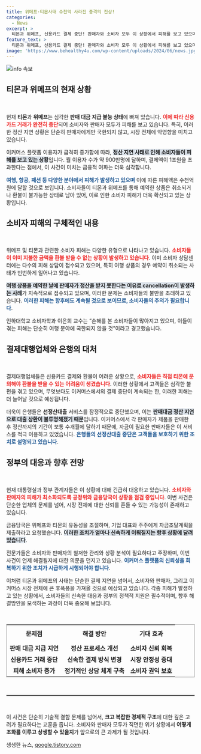 ```yaml
---
title: 위메프·티몬사태 수천억 사라진 충격의 진상!
categories:
  - News
excerpt: >
  티몬과 위메프, 신용카드 결제 중단! 판매자와 소비자 모두 이 상황에서 피해를 보고 있으며, 수천억원의 손실이 예상됩니다. 이커머스 정산 지연으로 인해 소비자 상담이 폭주하고 있으며, 긴급한 대응이 필요한 상황입니다.
feature_text: >
  티몬과 위메프, 신용카드 결제 중단! 판매자와 소비자 모두 이 상황에서 피해를 보고 있으며, 수천억원의 손실이 예상됩니다. 이커머스 정산 지연으로 인해 소비자 상담이 폭주하고 있으며, 긴급한 대응이 필요한 상황입니다.
image: 'https://www.behealthy4u.com/wp-content/uploads/2024/06/news.jpg'
---
```


<p><img src="https://www.behealthy4u.com/wp-content/uploads/2024/06/news.jpg" alt="info 속보" /></p>

<h2 data-ke-size="size26">티몬과 위메프의 현재 상황</h2>

<p data-ke-size="size16">&nbsp;</p>

<p>현재 <strong>티몬</strong>과 <strong>위메프</strong>는 심각한 <strong>판매 대금 지급 불능 상태</strong>에 빠져 있습니다. <b><span style="color: #ee2323;">이에 따라 신용카드 거래가 완전히 중단</span></b>되어 소비자와 판매자 모두가 피해를 보고 있습니다. 특히, 이러한 정산 지연 상황은 단순히 판매자에게만 국한되지 않고, 시장 전체에 악영향을 미치고 있습니다. </p>

<p>이커머스 플랫폼 이용자가 급격히 증가함에 따라, <b><span style="background-color: #21538527;">정산 지연 사태로 인해 소비자들이 피해를 보고 있는 상황</span></b>입니다. 월 이용자 수가 약 900만명에 달하며, 결제액이 1조원을 초과한다는 점에서, 이 사건이 미치는 금융적 여파는 더욱 심각합니다. </p>

<p><b><span style="color: #1a5490;">여행, 항공, 패션 등 다양한 분야에서 피해가 발생하고 있으며</span></b> 이에 따른 피해액은 수천억원에 달할 것으로 보입니다. 소비자들이 티몬과 위메프를 통해 예약한 상품은 취소되거나 환불이 불가능한 상태로 남아 있어, 이로 인한 소비자 피해가 더욱 확산되고 있는 상황입니다.</p>

<h2 data-ke-size="size26">소비자 피해의 구체적인 내용</h2>

<p data-ke-size="size16">&nbsp;</p>

<p>위메프 및 티몬과 관련한 소비자 피해는 다양한 유형으로 나타나고 있습니다. <b><span style="color: #ee2323;">소비자들이 이미 지불한 금액을 환불 받을 수 없는 상황이 발생하고 있습니다</span></b>. 이미 소비자 상담센터에는 다수의 피해 상담이 접수되고 있으며, 특히 여행 상품의 경우 예약이 취소되는 사태가 빈번하게 일어나고 있습니다.</p>

<p><b><span style="background-color: #21538527;">여행 상품을 예약한 날에 판매자가 정산을 받지 못한다는 이유로 cancellation이 발생하는 사례</span></b>가 지속적으로 접수되고 있으며, 이러한 문제는 소비자들의 불만을 초래하고 있습니다. <b><span style="color: #1a5490;">이러한 피해는 향후에도 계속될 것으로 보이므로, 소비자들의 주의가 필요합니다</span></b>. </p>

<p>인하대학교 소비자학과 이은희 교수는 “손해를 본 소비자들이 많아지고 있으며, 이들이 겪는 피해는 단순히 여행 분야에 국한되지 않을 것”이라고 경고했습니다. </p>

<h2 data-ke-size="size26">결제대행업체와 은행의 대처</h2>

<p data-ke-size="size16">&nbsp;</p>

<p>결제대행업체들은 신용카드 결제와 환불이 어려운 상황으로, <b><span style="color: #ee2323;">소비자들은 직접 티몬에 문의해야 환불을 받을 수 있는 어려움이 생겼습니다</span></b>. 이러한 상황에서 고객들은 심각한 불편을 겪고 있으며, 무엇보다도 이커머스에서의 결제 중단이 계속되는 한, 이러한 피해는 더 늘어날 것으로 예상됩니다.</p>

<p>더욱이 은행들은 <strong>선정산대출</strong> 서비스를 잠정적으로 중단했으며, 이는 <b><span style="background-color: #21538527;">판매대금 정산 지연으로 대출 상환이 불투명해졌기 때문</span></b>입니다. 이커머스에서 각 판매자가 제품을 판매한 후 정산까지의 기간이 보통 수개월에 달하기 때문에, 자금이 필요한 판매자들은 이 서비스를 적극 이용하고 있었습니다. <b><span style="color: #1a5490;">은행들의 선정산대출 중단은 고객들을 보호하기 위한 조치로 설명되고 있습니다</span></b>. </p>

<h2 data-ke-size="size26">정부의 대응과 향후 전망</h2>

<p data-ke-size="size16">&nbsp;</p>

<p>현재 대통령실과 정부 관계자들은 이 상황에 대해 긴급히 대응하고 있습니다. <b><span style="color: #ee2323;">소비자와 판매자의 피해가 최소화되도록 공정위와 금융당국이 상황을 점검 중입니다</span></b>. 이번 사건은 단순한 업체의 문제를 넘어, 시장 전체에 대한 신뢰를 흔들 수 있는 가능성이 존재하고 있습니다.</p>

<p>금융당국은 위메프와 티몬의 유동성을 조절하며, 기업 대표와 주주에게 자금조달계획을 제출하라고 요청했습니다. <b><span style="background-color: #21538527;">이러한 조치가 얼마나 신속하게 이뤄질지는 향후 상황에 달려 있습니다</span></b>. </p>

<p>전문가들은 소비자와 판매자의 철저한 관리와 상황 분석이 필요하다고 주장하며, 이번 사건이 언제 해결될지에 대한 의문을 던지고 있습니다. <b><span style="color: #1a5490;">이커머스 플랫폼의 신뢰성을 회복하기 위한 조치가 시급하게 시행되어야 합니다</span></b>. </p>

<p>이처럼 티몬과 위메프의 사태는 단순한 결제 지연을 넘어서, 소비자와 판매자, 그리고 이커머스 시장 전체에 큰 후폭풍을 가져올 것으로 예상되고 있습니다. 각종 피해가 발생하고 있는 상황에서, 소비자들의 신속한 대응과 정부의 정책적 지원은 필수적이며, 향후 해결방안을 모색하는 과정이 더욱 중요해 보입니다. </p>

<p data-ke-size="size16">&nbsp;</p>

<table style="width: 100%; border-collapse: collapse; border: 1px solid #999;">
<tr>
<td style="text-align: center; height: 47px;"><b>문제점</b></td>
<td style="text-align: center; height: 47px;"><b>해결 방안</b></td>
<td style="text-align: center; height: 47px;"><b>기대 효과</b></td>
</tr>
<tr>
<td style="text-align: center; height: 17px;"><b>판매 대금 지급 지연</b></td>
<td style="text-align: center; height: 17px;"><b>정산 프로세스 개선</b></td>
<td style="text-align: center; height: 17px;"><b>소비자 신뢰 회복</b></td>
</tr>
<tr>
<td style="text-align: center; height: 17px;"><b>신용카드 거래 중단</b></td>
<td style="text-align: center; height: 17px;"><b>신속한 결제 방식 변경</b></td>
<td style="text-align: center; height: 17px;"><b>시장 안정성 증대</b></td>
</tr>
<tr>
<td style="text-align: center; height: 17px;"><b>피해 소비자 증가</b></td>
<td style="text-align: center; height: 17px;"><b>정기적인 상담 체계 구축</b></td>
<td style="text-align: center; height: 17px;"><b>소비자 권익 보호</b></td>
</tr>
</table> 

<p data-ke-size="size16">&nbsp;</p>

<hr style="border: 1px solid #999;">

<p data-ke-size="size16">&nbsp;</p>

<p>이 사건은 단순히 기술적 결함 문제를 넘어서, <strong>크고 복잡한 경제적 구조</strong>에 대한 깊은 고려가 필요하다는 교훈을 줍니다. 소비자와 판매자 모두가 직면한 위기 상황에서 <strong>어떻게 조화를 이루고 상생할 수 있을지</strong>가 앞으로의 큰 과제가 될 것입니다.</p>
생생한 뉴스, <a href="https://qoogle.tistory.com" rel="dofollow">qoogle.tistory.com</a>


